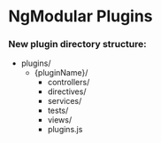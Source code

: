 NgModular Plugins
==========================


### New plugin directory structure:
- plugins/
    - {pluginName}/
        - controllers/
        - directives/
        - services/
        - tests/
        - views/
        - plugins.js